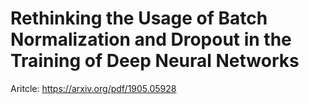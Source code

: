 # Rethinking the Usage of Batch Normalization and Dropout in the Training of Deep Neural Networks

Aritcle: https://arxiv.org/pdf/1905.05928
